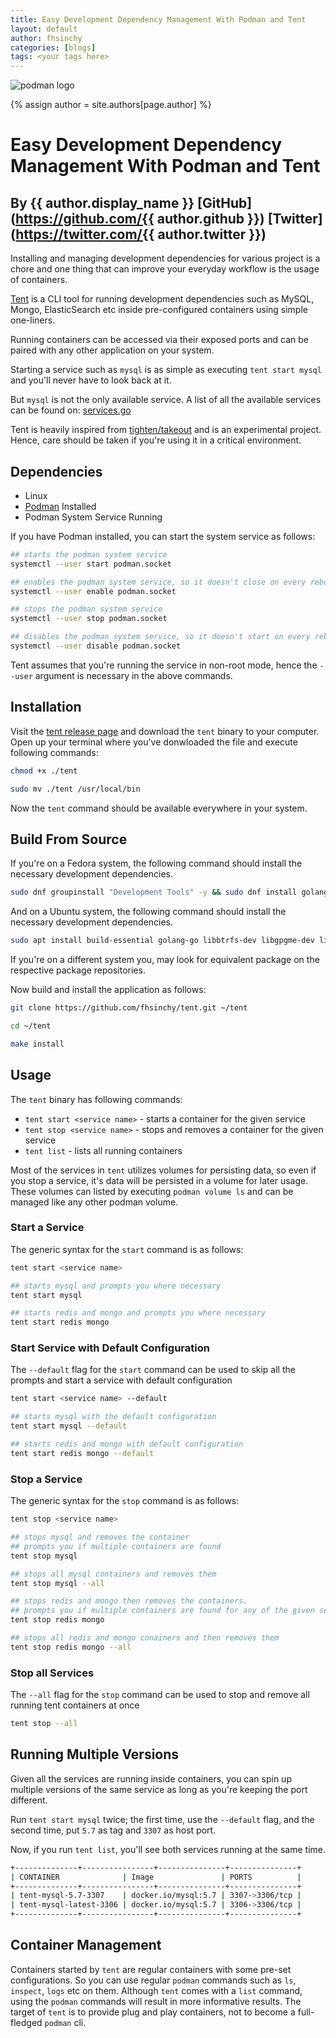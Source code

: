 ```yaml
---
title: Easy Development Dependency Management With Podman and Tent
layout: default
author: fhsinchy
categories: [blogs]
tags: <your tags here>
---
```

![podman logo](https://podman.io/images/podman.svg)

{% assign author = site.authors[page.author] %}
# Easy Development Dependency Management With Podman and Tent
## By {{ author.display_name }} [GitHub](https://github.com/{{ author.github }}) [Twitter](https://twitter.com/{{ author.twitter }})

Installing and managing development dependencies for various project is a chore and one thing that can improve your everyday workflow is the usage of containers.

[Tent](https://github.com/fhsinchy/tent/) is a CLI tool for running development dependencies such as MySQL, Mongo, ElasticSearch etc inside pre-configured containers using simple one-liners.

Running containers can be accessed via their exposed ports and can be paired with any other application on your system.

Starting a service such as `mysql` is as simple as executing `tent start mysql` and you'll never have to look back at it.

But `mysql` is not the only available service. A list of all the available services can be found on: [services.go](https://github.com/fhsinchy/tent/blob/master/store/services.go)

Tent is heavily inspired from [tighten/takeout](https://github.com/tighten/takeout) and is an experimental project. Hence, care should be taken if you're using it in a critical environment.

## Dependencies

* Linux
* [Podman](https://podman.io/getting-started/installation) Installed
* Podman System Service Running

If you have Podman installed, you can start the system service as follows:

```bash
## starts the podman system service
systemctl --user start podman.socket

## enables the podman system service, so it doesn't close on every reboot
systemctl --user enable podman.socket

## stops the podman system service
systemctl --user stop podman.socket

## disables the podman system service, so it doesn't start on every reboot
systemctl --user disable podman.socket
```

Tent assumes that you're running the service in non-root mode, hence the `--user` argument is necessary in the above commands.

## Installation

Visit the [tent release page](https://github.com/fhsinchy/tent/releases/) and download the `tent` binary to your computer. Open up your terminal where you've donwloaded the file and execute following commands:

```bash
chmod +x ./tent

sudo mv ./tent /usr/local/bin
```

Now the `tent` command should be available everywhere in your system.

## Build From Source

If you're on a Fedora system, the following command should install the necessary development dependencies.

```bash
sudo dnf groupinstall "Development Tools" -y && sudo dnf install golang btrfs-progs-devel gpgme-devel device-mapper-devel -y
```

And on a Ubuntu system, the following command should install the necessary development dependencies.

```bash
sudo apt install build-essential golang-go libbtrfs-dev libgpgme-dev libdevmapper-dev -y
```

If you're on a different system you, may look for equivalent package on the respective package repositories.

Now build and install the application as follows:

```bash
git clone https://github.com/fhsinchy/tent.git ~/tent

cd ~/tent

make install
```

## Usage

The `tent` binary has following commands:

* `tent start <service name>` - starts a container for the given service
* `tent stop <service name>` - stops and removes a container for the given service
* `tent list` - lists all running containers

Most of the services in `tent` utilizes volumes for persisting data, so even if you stop a service, it's data will be persisted in a volume for later usage. These volumes can listed by executing `podman volume ls` and can be managed like any other podman volume.

### Start a Service

The generic syntax for the `start` command is as follows:

```bash
tent start <service name>

## starts mysql and prompts you where necessary
tent start mysql

## starts redis and mongo and prompts you where necessary
tent start redis mongo
```

### Start Service with Default Configuration

The `--default` flag for the `start` command can be used to skip all the prompts and start a service with default configuration

```bash
tent start <service name> --default

## starts mysql with the default configuration
tent start mysql --default

## starts redis and mongo with default configuration
tent start redis mongo --default
```

### Stop a Service

The generic syntax for the `stop` command is as follows:

```bash
tent stop <service name>

## stops mysql and removes the container
## prompts you if multiple containers are found
tent stop mysql

## stops all mysql containers and removes them
tent stop mysql --all

## stops redis and mongo then removes the containers.
## prompts you if multiple containers are found for any of the given services.
tent stop redis mongo

## stops all redis and mongo conainers and then removes them
tent stop redis mongo --all
```

### Stop all Services

The `--all` flag for the `stop` command can be used to stop and remove all running tent containers at once

```bash
tent stop --all
```

## Running Multiple Versions

Given all the services are running inside containers, you can spin up multiple versions of the same service as long as you're keeping the port different.

Run `tent start mysql` twice; the first time, use the `--default` flag, and the second time, put `5.7` as tag and `3307` as host port.

Now, if you run `tent list`, you'll see both services running at the same time.

```bash
+--------------+----------------+---------------+---------------+
| CONTAINER              | Image               | PORTS          |
+--------------+----------------+---------------+---------------+
| tent-mysql-5.7-3307    | docker.io/mysql:5.7 | 3307->3306/tcp |
| tent-mysql-latest-3306 | docker.io/mysql:5.7 | 3306->3306/tcp |
+--------------+----------------+---------------+---------------+
```

## Container Management

Containers started by `tent` are regular containers with some pre-set configurations. So you can use regular `podman` commands such as `ls`, `inspect`, `logs` etc on them. Although `tent` comes with a `list` command, using the `podman` commands will result in more informative results. The target of `tent` is to provide plug and play containers, not to become a full-fledged `podman` cli.

